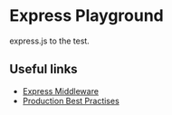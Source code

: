 # Express Playground

express.js to the test.

## Useful links

* [Express Middleware](http://expressjs.com/en/resources/middleware.html)
* [Production Best Practises](https://expressjs.com/en/advanced/best-practice-performance.html)